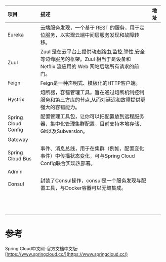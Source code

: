 | 项目 | 描述 | 地址 |
| :--- | :--- | :--- |
| Eureka | 云端服务发现，一个基于 REST 的服务，用于定位服务，以实现云端中间层服务发现和故障转移。 |  |
| Zuul | Zuul 是在云平台上提供动态路由,监控,弹性,安全等边缘服务的框架。Zuul 相当于是设备和 Netflix 流应用的 Web 网站后端所有请求的前门。 |  |
| Feign | Feign是一种声明式、模板化的HTTP客户端。 |  |
| Hystrix | 熔断器，容错管理工具，旨在通过熔断机制控制服务和第三方库的节点,从而对延迟和故障提供更强大的容错能力。 |  |
| Spring Cloud Config | 配置管理工具包，让你可以把配置放到远程服务器，集中化管理集群配置，目前支持本地存储、Git以及Subversion。 |  |
| Gateway |  |  |
| Spring Cloud Bus | 事件、消息总线，用于在集群（例如，配置变化事件）中传播状态变化，可与Spring Cloud Config联合实现热部署。 |  |
| Admin |  |  |
| Consul | 封装了Consul操作，consul是一个服务发现与配置工具，与Docker容器可以无缝集成。 |  |
|  |  |  |
|  |  |  |
|  |  |  |
|  |  |  |
|  |  |  |
|  |  |  |
|  |  |  |
|  |  |  |
|  |  |  |
|  |  |  |
|  |  |  |
|  |  |  |

# 参考

Spring Cloud中文网-官方文档中文版:  
[https://www.springcloud.cc/](https://www.springcloud.cc/)

